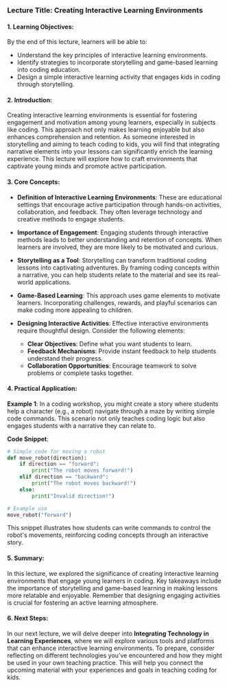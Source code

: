 ### Lecture Title: Creating Interactive Learning Environments

#### 1. Learning Objectives:
By the end of this lecture, learners will be able to:
- Understand the key principles of interactive learning environments.
- Identify strategies to incorporate storytelling and game-based learning into coding education.
- Design a simple interactive learning activity that engages kids in coding through storytelling.

#### 2. Introduction:
Creating interactive learning environments is essential for fostering engagement and motivation among young learners, especially in subjects like coding. This approach not only makes learning enjoyable but also enhances comprehension and retention. As someone interested in storytelling and aiming to teach coding to kids, you will find that integrating narrative elements into your lessons can significantly enrich the learning experience. This lecture will explore how to craft environments that captivate young minds and promote active participation.

#### 3. Core Concepts:
- **Definition of Interactive Learning Environments**: These are educational settings that encourage active participation through hands-on activities, collaboration, and feedback. They often leverage technology and creative methods to engage students.

- **Importance of Engagement**: Engaging students through interactive methods leads to better understanding and retention of concepts. When learners are involved, they are more likely to be motivated and curious.

- **Storytelling as a Tool**: Storytelling can transform traditional coding lessons into captivating adventures. By framing coding concepts within a narrative, you can help students relate to the material and see its real-world applications.

- **Game-Based Learning**: This approach uses game elements to motivate learners. Incorporating challenges, rewards, and playful scenarios can make coding more appealing to children.

- **Designing Interactive Activities**: Effective interactive environments require thoughtful design. Consider the following elements:
  - **Clear Objectives**: Define what you want students to learn.
  - **Feedback Mechanisms**: Provide instant feedback to help students understand their progress.
  - **Collaboration Opportunities**: Encourage teamwork to solve problems or complete tasks together.

#### 4. Practical Application:
**Example 1**: In a coding workshop, you might create a story where students help a character (e.g., a robot) navigate through a maze by writing simple code commands. This scenario not only teaches coding logic but also engages students with a narrative they can relate to.

**Code Snippet**:
```python
# Simple code for moving a robot
def move_robot(direction):
    if direction == "forward":
        print("The robot moves forward!")
    elif direction == "backward":
        print("The robot moves backward!")
    else:
        print("Invalid direction!")

# Example use
move_robot("forward")
```
This snippet illustrates how students can write commands to control the robot's movements, reinforcing coding concepts through an interactive story.

#### 5. Summary:
In this lecture, we explored the significance of creating interactive learning environments that engage young learners in coding. Key takeaways include the importance of storytelling and game-based learning in making lessons more relatable and enjoyable. Remember that designing engaging activities is crucial for fostering an active learning atmosphere.

#### 6. Next Steps:
In our next lecture, we will delve deeper into **Integrating Technology in Learning Experiences**, where we will explore various tools and platforms that can enhance interactive learning environments. To prepare, consider reflecting on different technologies you’ve encountered and how they might be used in your own teaching practice. This will help you connect the upcoming material with your experiences and goals in teaching coding for kids.